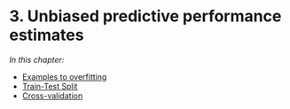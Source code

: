 # 3. Unbiased predictive performance estimates

*In this chapter:*
 - [Examples to overfitting](../2_linear_models/overfitting_ex.ipynb)
 - [Train-Test Split](train_test.ipynb)
 - [Cross-validation](cv.ipynb)